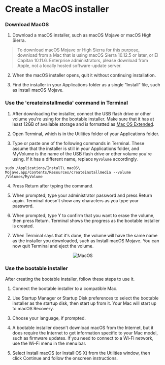 # Create a MacOS installer


### Download MacOS

1. Download a macOS installer, such as macOS Mojave or macOS High Sierra.

> To download macOS Mojave or High Sierra for this purpose, download from a Mac that is using macOS Sierra 10.12.5 or later, or El Capitan 10.11.6. Enterprise administrators, please download from Apple, not a locally hosted software-update server.

2. When the macOS installer opens, quit it without continuing installation.

3. Find the installer in your Applications folder as a single ”Install” file, such as Install macOS Mojave.

### Use the 'createinstallmedia' command in Terminal

1. After downloading the installer, connect the USB flash drive or other volume you're using for the bootable installer. Make sure that it has at least 12GB of available storage and is formatted as [Mac OS Extended](https://support.apple.com/en-vn/HT208496).

2. Open Terminal, which is in the Utilities folder of your Applications folder.

3. Type or paste one of the following commands in Terminal. These assume that the installer is still in your Applications folder, and MyVolume is the name of the USB flash drive or other volume you're using. If it has a different name, replace `MyVolume` accordingly.

```
sudo /Applications/Install\ macOS\ Mojave.app/Contents/Resources/createinstallmedia --volume /Volumes/MyVolume
```

4. Press Return after typing the command.

5. When prompted, type your administrator password and press Return again. Terminal doesn't show any characters as you type your password.

6. When prompted, type Y to confirm that you want to erase the volume, then press Return. Terminal shows the progress as the bootable installer is created.  

7. When Terminal says that it's done, the volume will have the same name as the installer you downloaded, such as Install macOS Mojave. You can now quit Terminal and eject the volume.

<p align="center">
  <img src="https://support.apple.com/library/content/dam/edam/applecare/images/en_US/macos/macos-high-sierra-terminal-create-bootable-installer.png" alt="MacOS">
</p>

### Use the bootable installer

After creating the bootable installer, follow these steps to use it.

1. Connect the bootable installer to a compatible Mac. 

2. Use Startup Manager or Startup Disk preferences to select the bootable installer as the startup disk, then start up from it. Your Mac will start up to macOS Recovery. 

3. Choose your language, if prompted.

4. A bootable installer doesn't download macOS from the Internet, but it does require the Internet to get information specific to your Mac model, such as firmware updates. If you need to connect to a Wi-Fi network, use the Wi-Fi menu  in the menu bar. 

5. Select Install macOS (or Install OS X) from the Utilities window, then click Continue and follow the onscreen instructions.

